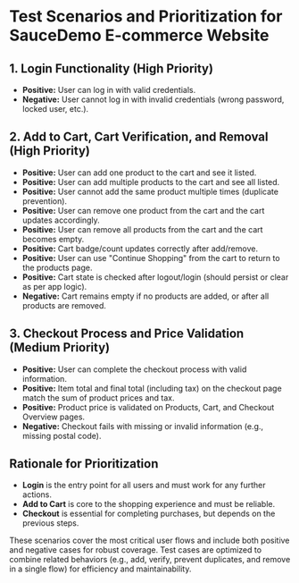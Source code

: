 # Test Scenarios and Prioritization for SauceDemo E-commerce Website

## 1. Login Functionality (High Priority)

- **Positive:** User can log in with valid credentials.
- **Negative:** User cannot log in with invalid credentials (wrong password, locked user, etc.).


## 2. Add to Cart, Cart Verification, and Removal (High Priority)

- **Positive:** User can add one product to the cart and see it listed.
- **Positive:** User can add multiple products to the cart and see all listed.
- **Positive:** User cannot add the same product multiple times (duplicate prevention).
- **Positive:** User can remove one product from the cart and the cart updates accordingly.
- **Positive:** User can remove all products from the cart and the cart becomes empty.
- **Positive:** Cart badge/count updates correctly after add/remove.
- **Positive:** User can use "Continue Shopping" from the cart to return to the products page.
- **Positive:** Cart state is checked after logout/login (should persist or clear as per app logic).
- **Negative:** Cart remains empty if no products are added, or after all products are removed.


## 3. Checkout Process and Price Validation (Medium Priority)

- **Positive:** User can complete the checkout process with valid information.
- **Positive:** Item total and final total (including tax) on the checkout page match the sum of product prices and tax.
- **Positive:** Product price is validated on Products, Cart, and Checkout Overview pages.
- **Negative:** Checkout fails with missing or invalid information (e.g., missing postal code).

## Rationale for Prioritization

- **Login** is the entry point for all users and must work for any further actions.
- **Add to Cart** is core to the shopping experience and must be reliable.
- **Checkout** is essential for completing purchases, but depends on the previous steps.

These scenarios cover the most critical user flows and include both positive and negative cases for robust coverage. Test cases are optimized to combine related behaviors (e.g., add, verify, prevent duplicates, and remove in a single flow) for efficiency and maintainability.
